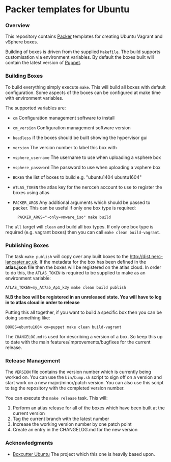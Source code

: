 # Packer templates for Ubuntu

### Overview

This repository contains [Packer](https://packer.io/) templates for creating Ubuntu Vagrant and vSphere boxes.

Building of boxes is driven from the supplied `Makefile`. The build supports customisation via environment
variables. By default the boxes built will contain the latest version of [Puppet](https://puppet.com).

### Building Boxes

To build everything simply execute `make`. This will build all boxes with default configuration. Some aspects of the boxes can be
configured at make time with environment variables.

The supported variables are:

- `cm` Configuration management software to install
- `cm_version` Configuration management software version
- `headless` if the boxes should be built showing the hypervisor gui
- `version` The version number to label this box with
- `vsphere_username` The username to use when uploading a vsphere box
- `vsphere_password` The password to use when uploading a vsphere box
- `BOXES` the list of boxes to build e.g. "ubuntu1404 ubuntu1604"
- `ATLAS_TOKEN` the atlas key for the nercceh account to use to register the boxes using atlas
- `PACKER_ARGS` Any additional arguments which should be passed to packer. This can be useful if only one box type is required:

        PACKER_ARGS="-only=vmware_iso" make build

The `all` target will `clean` and build all box types. If only one box type is required (e.g. vagrant boxes) then you 
can call `make clean build-vagrant`.

### Publishing Boxes

The task `make publish` will copy over any built boxes to the http://dist.nerc-lancaster.ac.uk. If the metadata for the box
has been defined in the **atlas.json** file then the boxes will be registered on the atlas cloud. In order to do this, the
`ATLAS_TOKEN` is required to be supplied to make as an environment variable:

    ATLAS_TOKEN=my_At7a5_Ap1_k3y make clean build publish

**N.B the box will be registered in an unreleased state. You will have to log in to atlas cloud in order to release**

Putting this all together, if you want to build a specific box then you can be doing something like:

    BOXES=ubuntu1604 cm=puppet make clean build-vagrant

The `CHANGELOG.md` is used for describing a version of a box. So keep this up to date with the main features/improvements/bugfixes
for the current release.

### Release Management

The `VERSION` file contains the version number which is currently being worked on. You can use the `bin/bump.sh` script to
sign off on a version and start work on a new major/minor/patch version. You can also use this script to tag the repository
with the completed version number.

You can execute the `make release` task. This will:

1. Perform an atlas release for all of the boxes which have been built at the current version
2. Tag the current branch with the latest number
3. Increase the working version number by one patch point
4. Create an entry in the CHANGELOG.md for the new version

### Acknowledgments

- [Boxcutter Ubuntu](https://github.com/boxcutter/ubuntu) The project which this one is heavily based upon.